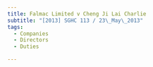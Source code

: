 ```yaml
---
title: Falmac Limited v Cheng Ji Lai Charlie
subtitle: "[2013] SGHC 113 / 23\_May\_2013"
tags:
  - Companies
  - Directors
  - Duties

---
```


